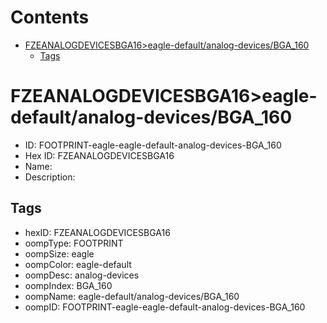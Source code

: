 



Contents
========

* [FZEANALOGDEVICESBGA16>eagle-default/analog-devices/BGA_160](#fzeanalogdevicesbga16eagle-defaultanalog-devicesbga_160)
	* [Tags](#tags)

# FZEANALOGDEVICESBGA16>eagle-default/analog-devices/BGA_160

- ID: FOOTPRINT-eagle-eagle-default-analog-devices-BGA_160
- Hex ID: FZEANALOGDEVICESBGA16
- Name: 
- Description: 

## Tags

- hexID: FZEANALOGDEVICESBGA16
- oompType: FOOTPRINT
- oompSize: eagle
- oompColor: eagle-default
- oompDesc: analog-devices
- oompIndex: BGA_160
- oompName: eagle-default/analog-devices/BGA_160
- oompID: FOOTPRINT-eagle-eagle-default-analog-devices-BGA_160
